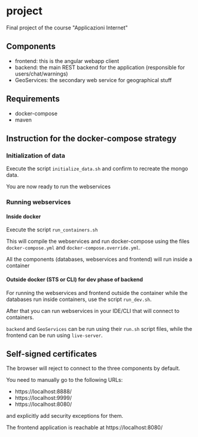 # project
Final project of the course "Applicazioni Internet"

## Components

- frontend: this is the angular webapp client
- backend: the main REST backend for the application (responsible for users/chat/warnings)
- GeoServices: the secondary web service for geographical stuff

## Requirements

- docker-compose
- maven

## Instruction for the docker-compose strategy

### Initialization of data

Execute the script `initialize_data.sh` and confirm to recreate the mongo data.

You are now ready to run the webservices

### Running webservices

#### Inside docker

Execute the script `run_containers.sh`

This will compile the webservices and run docker-compose using the files `docker-compose.yml` and `docker-compose.override.yml`.

All the components (databases, webservices and frontend) will run inside a container

#### Outside docker (STS or CLI) for dev phase of backend

For running the webservices and frontend outside the container while the databases run inside containers, use the script `run_dev.sh`.

After that you can run webservices in your IDE/CLI that will connect to containers.

`backend` and `GeoServices` can be run using their `run.sh` script files, while the frontend can be run using `live-server`.

## Self-signed certificates

The browser will reject to connect to the three components by default.

You need to manually go to the following URLs:

- https://localhost:8888/ 
- https://localhost:9999/
- https://localhost:8080/

and explicitly add security exceptions for them.

The frontend application is reachable at https://localhost:8080/
